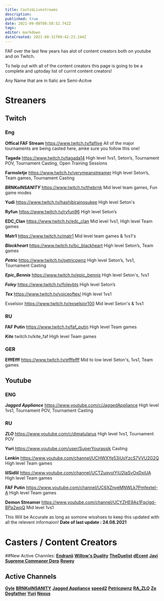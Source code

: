 ```yaml
---
title: Casts&Livestreams
description: 
published: true
date: 2021-09-08T08:58:52.742Z
tags: 
editor: markdown
dateCreated: 2021-08-31T09:42:23.244Z
---
```


FAF over the last few years has alot of content creators both on youtube and on Twitch.

To help out with all of the content creators this page is going to be a complete and uptoday list of currnt content creators!

Any Name that are in Italic are Semi-Acitve

# Streaners

## Twitch

### Eng

**Offical FAF Stream**
https://www.twitch.tv/faflive
All of the major tournaments are being casted here, amke sure you follow this one!

**Tagada**
https://www.twitch.tv/tagada14
High level 1vs1, Seton’s, Tournament POV, Tournament Casting, Open Training Sessions

**Farmsletje**
https://www.twitch.tv/verymeanstreamer
High level Seton’s, Team games, Tournament Casting

***BRNKoINSANITY***
https://www.twitch.tv/thebrnk
Mid level team games, Fun game modes

**Yudi**
https://www.twitch.tv/hashibirainosukee
High level Seton's

**Ryfun**
https://www.twitch.tv/ryfun96
High level Seton’s

**EDC_Clan**
https://www.twitch.tv/edc_clan
Mid level 1vs1, High level Team games

**Matr1**
https://www.twitch.tv/matr1
Mid level team games & 1vs1's

***Blackheart***
https://www.twitch.tv/bc_blackheart
High level Seton’s, Team games

***Petric***
https://www.twitch.tv/petricpwnz
High level Seton’s, 1vs1, Tournament Casting

***Epic_Bennis***
https://www.twitch.tv/epic_bennis
High level Seton's, 1vs1

***Foley***
https://www.twitch.tv/foleybts
High level Seton’s

***Tex***
https://www.twitch.tv/voiceoftex/
High level 1vs1

Exselsior
https://www.twitch.tv/exselsior100
Mid level Seton's & 1vs1

### RU
**FAF Putin**
https://www.twitch.tv/faf_putin
High level Team games

***Kite***
twitch.tv/kite_faf
High level Team games

### GER
**EfffEfff**
https://www.twitch.tv/efffefff
Mid to low level Seton's, 1vs1, Team games

## Youtube 

### ENG
***Jagged Appliance***
https://www.youtube.com/c/JaggedAppliance
High level 1vs1, Tournament POV, Tournament Casting

### RU
***ZLO***
https://www.youtube.com/c/dimatularus
High level 1vs1, Tournament POV

**Yuri**
https://www.youtube.com/user/SuperYourassik
Casting

**Lenkin**
https://www.youtube.com/channel/UCHWXYe53iUoYzcS7VVU2G2Q
High level Team games

**lilSidlil**
https://www.youtube.com/channel/UCTZuqvolYjU2IaSvOxDxiUA
High level Team games

**FAF Putin**
https://www.youtube.com/channel/UC6XZnyeMNWLk7PmfexteI-A
High level Team games

**Demon Streamer**
https://www.youtube.com/channel/UCYZHE9As1Fqclgd-BPa2wpQ
Mid level 1vs1

This Will be Accurate as long as somone wisshses to keep this updated with all the relevent informaion!
**Date of last update : 24.08.2021**

# Casters / Content Creators

##New Active Channles:
[**Endranii**](https://bit.ly/38PXGpe)
[**Willow's Duality**](https://bit.ly/3zUbxXv)
[**TheDuelist**](https://bit.ly/3h9vYII)
[**dEcent**](https://bit.ly/2WWSAoX)
[**Javi**](https://bit.ly/3BPyDz1)
[**Supreme Commaner Derp**](https://bit.ly/3ndmYGg)
[**Rowey**](https://bit.ly/3jUYLT7)
## Active Channels

[**Gyle**](https://www.youtube.com/user/felixlighta)
[**BRNKoINSANITY**](https://www.youtube.com/user/BRNKoINSANITY)
[**Jagged Appliance**](https://www.youtube.com/channel/UCVukA3ixN8_ZNxnqxq3YD1g)
[**speed2**](https://www.youtube.com/user/speed2cz)
[**Petricpwnz**](https://www.youtube.com/user/Petricpwnz)
[**RA_ZLO**](https://www.youtube.com/user/dimatularus)
[**Ze Dogfather**](https://www.youtube.com/channel/UCoWq7KgNDiph7x4REK_UTAQ)
[**Yuri**](https://www.youtube.com/channel/UCKucg78eVWN8ud_6dF-9D5w)
[**Nexus**](https://www.youtube.com/channel/UCeVzvwQyVNdCdTdxDetElbw)